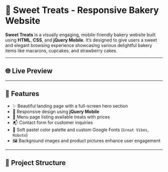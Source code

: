 # 🍰 Sweet Treats - Responsive Bakery Website

**Sweet Treats** is a visually engaging, mobile-friendly bakery website built using **HTML**, **CSS**, and **jQuery Mobile**. It’s designed to give users a sweet and elegant browsing experience showcasing various delightful bakery items like macarons, cupcakes, and strawberry cakes.

---

## 🌐 Live Preview



---

## 🎯 Features

- ✨ Beautiful landing page with a full-screen hero section
- 📱 Responsive design using **jQuery Mobile**
- 🍩 Menu page listing available treats with prices
- 📬 Contact form for customer inquiries
- 🌸 Soft pastel color palette and custom Google Fonts (`Great Vibes`, `Roboto`)
- 🖼️ Background images and product pictures enhance user engagement

---

## 📁 Project Structure

